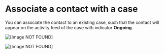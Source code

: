 # Associate a contact with a case<a name="associatecontactandcase"></a>

You can associate the contact to an existing case, such that the contact will appear on the activity feed of the case with indicator **Ongoing**\.

![\[Image NOT FOUND\]](http://docs.aws.amazon.com/connect/latest/adminguide/images/cases-agent-application-associate.png)

![\[Image NOT FOUND\]](http://docs.aws.amazon.com/connect/latest/adminguide/images/cases-agent-application-associate2.png)